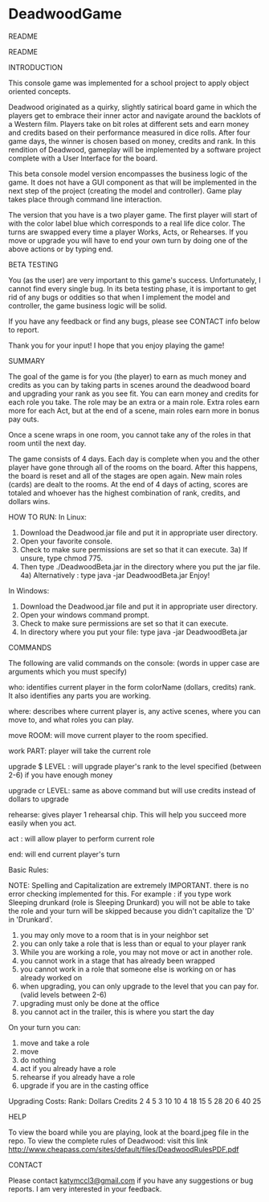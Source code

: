 # DeadwoodGame
README

README

INTRODUCTION

This console game was implemented for a school project to apply object oriented 
concepts. 

Deadwood originated as a quirky, slightly satirical board game in which the 
players get to embrace their
inner actor and navigate around the backlots of a Western film. Players take on 
bit roles at different sets
and earn money and credits based on their performance measured in dice rolls. 
After four game days, the
winner is chosen based on money, credits and rank. In this rendition of 
Deadwood, gameplay will be
implemented by a software project complete with a User Interface for the board.

This beta console model version encompasses the business logic of the game. It 
does not have a GUI component as that will 
be implemented in the next step of the project (creating the model and 
controller). Game play takes place through
command line interaction.

The version that you have is a two player game. The first player will start of 
with the color label blue which corresponds
to a real life dice color. The turns are swapped every time a player Works, 
Acts, or Rehearses. If you move or upgrade
you will have to end your own turn by doing one of the above actions or by 
typing end. 



BETA TESTING

You (as the user) are very important to this game's success. Unfortunately, I 
cannot find every single bug. In its
beta testing phase, it is important to get rid of any bugs or oddities so that 
when I implement the model and
controller, the game business logic will be solid.

If you have any feedback or find any bugs, please see CONTACT info below to 
report. 

Thank you for your input! I hope that you enjoy playing the game!


SUMMARY

The goal of the game is for you (the player) to earn as much money and credits 
as you can by taking parts in scenes around
the deadwood board and upgrading your rank as you see fit. You can earn money 
and credits for each role you take.
The role may be an extra or a main role. Extra roles earn more for each Act, but 
at the end of a scene, main roles earn 
more in bonus pay outs.

Once a scene wraps in one room, you cannot take any of the roles in that room 
until the next day.

The game consists of 4 days. Each day is complete when you and the other player 
have gone through all of the rooms 
on the board. After this happens, the board is reset and all of the stages are 
open again. New main roles (cards) are dealt
to the rooms. At the end of 4 days of acting, scores are totaled and whoever has 
the highest combination of rank, credits,
and dollars wins.



HOW TO RUN:
In Linux: 

1)  Download the Deadwood.jar file and put it in appropriate user directory.
2)  Open your favorite console.
3)  Check to make sure permissions are set so that it can execute.
3a) If unsure, type chmod 775.
4)  Then type ./DeadwoodBeta.jar in the directory where you put the jar file.
4a) Alternatively : type java -jar DeadwoodBeta.jar
Enjoy!

In Windows:
1)  Download the Deadwood.jar file and put it in appropriate user directory.
2)  Open your windows command prompt.
3)  Check to make sure permissions are set so that it can execute.
4)  In directory where you put your file: type java -jar DeadwoodBeta.jar

COMMANDS

The following are valid commands on the console: (words in upper case are 
arguments which you must specify) 

who: identifies current player in the form colorName (dollars, credits) rank. It 
also identifies any parts you are working.

where: describes where current player is, any active scenes, where you can move 
to, and what roles you can play.

move ROOM: will move current player to the room specified. 

work PART: player will take the current role

upgrade $ LEVEL : will upgrade player's rank to the level specified (between 
2-6) if you have enough money

upgrade cr LEVEL: same as above command but will use credits instead of dollars 
to upgrade

rehearse: gives player 1 rehearsal chip. This will help you succeed more easily 
when you act.

act : will allow player to perform current role

end: will end current player's turn



Basic Rules:

NOTE: Spelling and Capitalization are extremely IMPORTANT. there is no error 
checking implemented for this. 
For example : if you type
work Sleeping drunkard (role is Sleeping Drunkard)
you will not be able to take the role and your turn will be skipped because you 
didn't capitalize the 'D' in 'Drunkard'. 

1) you may only move to a room that is in your neighbor set
2) you can only take a role that is less than or equal to your player rank
3) While you are working a role, you may not move or act in another role.
4) you cannot work in a stage that has already been wrapped
5) you cannot work in a role that someone else is working on or has already 
worked on
6) when upgrading, you can only upgrade to the level that you can pay for. 
(valid levels between 2-6)
7) upgrading must only be done at the office 
8) you cannot act in the trailer, this is where you start the day 

On your turn you can:
1) move and take a role
2) move
3) do nothing
4) act if you already have a role
5) rehearse if you already have a role
6) upgrade if you are in the casting office

Upgrading Costs:
Rank:	Dollars	    Credits
2	         4           5
3          10          10
4          18          15
5          28          20
6          40          25



HELP

To view the board while you are playing, look at the board.jpeg file in the 
repo.
To view the complete rules of Deadwood: visit this link
http://www.cheapass.com/sites/default/files/DeadwoodRulesPDF.pdf

CONTACT

Please contact katymccl3@gmail.com if you have any suggestions or bug reports. I 
am very interested in your feedback.

